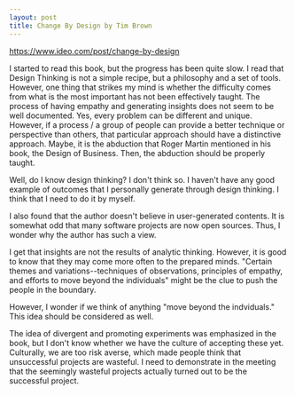 ```yaml
---
layout: post
title: Change By Design by Tim Brown
---
```


https://www.ideo.com/post/change-by-design

I started to read this book, but the progress has been quite slow. I read that Design Thinking is not a simple recipe, but a philosophy and a set of tools. However, one thing that strikes my mind is whether the difficulty comes from what is the most important has not been effectively taught. The process of having empathy and generating insights does not seem to be well documented. Yes, every problem can be different and unique. However, if a process / a group of people can provide a better technique or perspective than others, that particular approach should have a distinctive approach. Maybe, it is the abduction that Roger Martin mentioned in his book, the Design of Business. Then, the abduction should be properly taught.

Well, do I know design thinking? I don't think so. I haven't have any good example of outcomes that I personally generate through design thinking. I think that I need to do it by myself.

I also found that the author doesn't believe in user-generated contents. It is somewhat odd that many software projects are now open sources. Thus, I wonder why the author has such a view.

I get that insights are not the results of analytic thinking. However, it is good to know that they may come more often to the prepared minds. "Certain themes and variations--techniques of observations, principles of empathy, and efforts to move beyond the individuals" might be the clue to push the people in the boundary.

However, I wonder if we think of anything "move beyond the indviduals." This idea should be considered as well.

The idea of divergent and promoting experiments was emphasized in the book, but I don't know whether we have the culture of accepting these yet. Culturally, we are too risk averse, which made people think that unsuccessful projects are wasteful. I need to demonstrate in the meeting that the seemingly wasteful projects actually turned out to be the successful project.